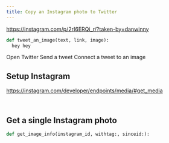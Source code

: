 ```yaml
---
title: Copy an Instagram photo to Twitter
---
```



https://instagram.com/p/2rI6ERQi_r/?taken-by=danwinny

~~~py
def tweet_an_image(text, link, image):
  hey hey

~~~



Open Twitter
Send a tweet
Connect a tweet to an image

## Setup Instagram

https://instagram.com/developer/endpoints/media/#get_media

~~~py



~~~



## Get a single Instagram photo

~~~py
def get_image_info(instagram_id, withtag:, sinceid:):



~~~

